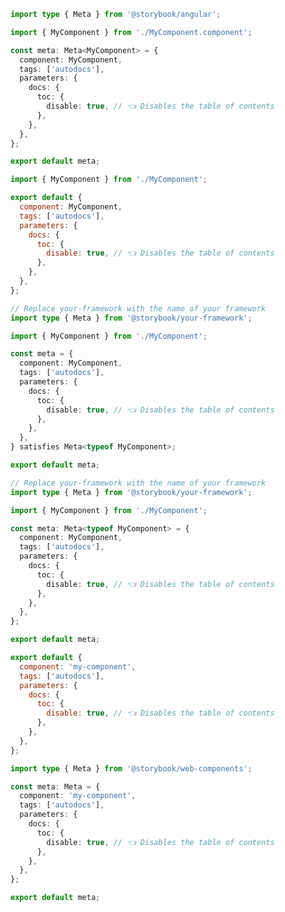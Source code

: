 ```ts filename="MyComponent.stories.ts" renderer="angular" language="ts"
import type { Meta } from '@storybook/angular';

import { MyComponent } from './MyComponent.component';

const meta: Meta<MyComponent> = {
  component: MyComponent,
  tags: ['autodocs'],
  parameters: {
    docs: {
      toc: {
        disable: true, // 👈 Disables the table of contents
      },
    },
  },
};

export default meta;
```

```js filename="MyComponent.stories.js|jsx" renderer="common" language="js"
import { MyComponent } from './MyComponent';

export default {
  component: MyComponent,
  tags: ['autodocs'],
  parameters: {
    docs: {
      toc: {
        disable: true, // 👈 Disables the table of contents
      },
    },
  },
};
```

```ts filename="MyComponent.stories.ts|tsx" renderer="common" language="ts-4-9"
// Replace your-framework with the name of your framework
import type { Meta } from '@storybook/your-framework';

import { MyComponent } from './MyComponent';

const meta = {
  component: MyComponent,
  tags: ['autodocs'],
  parameters: {
    docs: {
      toc: {
        disable: true, // 👈 Disables the table of contents
      },
    },
  },
} satisfies Meta<typeof MyComponent>;

export default meta;
```

```ts filename="MyComponent.stories.ts|tsx" renderer="common" language="ts"
// Replace your-framework with the name of your framework
import type { Meta } from '@storybook/your-framework';

import { MyComponent } from './MyComponent';

const meta: Meta<typeof MyComponent> = {
  component: MyComponent,
  tags: ['autodocs'],
  parameters: {
    docs: {
      toc: {
        disable: true, // 👈 Disables the table of contents
      },
    },
  },
};

export default meta;
```

```js filename="MyComponent.stories.js" renderer="web-components" language="js"
export default {
  component: 'my-component',
  tags: ['autodocs'],
  parameters: {
    docs: {
      toc: {
        disable: true, // 👈 Disables the table of contents
      },
    },
  },
};
```

```ts filename="MyComponent.stories.ts" renderer="web-components" language="ts"
import type { Meta } from '@storybook/web-components';

const meta: Meta = {
  component: 'my-component',
  tags: ['autodocs'],
  parameters: {
    docs: {
      toc: {
        disable: true, // 👈 Disables the table of contents
      },
    },
  },
};

export default meta;
```

